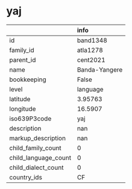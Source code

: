 # yaj
|                      | info          |
|:---------------------|:--------------|
| id                   | band1348      |
| family_id            | atla1278      |
| parent_id            | cent2021      |
| name                 | Banda-Yangere |
| bookkeeping          | False         |
| level                | language      |
| latitude             | 3.95763       |
| longitude            | 16.5907       |
| iso639P3code         | yaj           |
| description          | nan           |
| markup_description   | nan           |
| child_family_count   | 0             |
| child_language_count | 0             |
| child_dialect_count  | 0             |
| country_ids          | CF            |